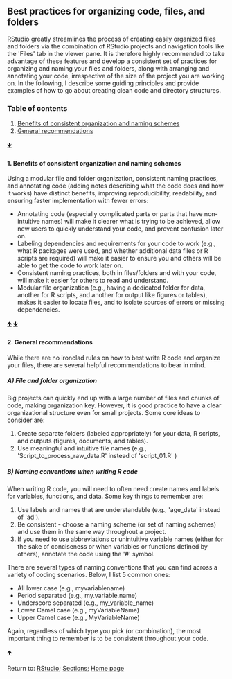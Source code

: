 ## Best practices for organizing code, files, and folders

RStudio greatly streamlines the process of creating easily organized files and folders via the combination of RStudio projects and navigation tools like the 'Files' tab in the viewer pane. It is therefore highly recommended to take advantage of these features and develop a consistent set of practices for organizing and naming your files and folders, along with arranging and annotating your code, irrespective of the size of the project you are working on. In the following, I describe some guiding principles and provide examples of how to go about creating clean code and directory structures.

<a name="TOC"></a>
### Table of contents
1. <a href="#S01">Benefits of consistent organization and naming schemes</a>
2. <a href="#S01">General recommendations</a>

<a href="#END">&#129147;</a>

<a name="S01"></a>
#### 1. Benefits of consistent organization and naming schemes

Using a modular file and folder organization, consistent naming practices, and annotating code (adding notes describing what the code does and how it works) have distinct benefits, improving reproducibility, readability, and ensuring faster implementation with fewer errors:
* Annotating code (especially complicated parts or parts that have non-intuitive names) will make it clearer what is trying to be achieved, allow new users to quickly understand your code, and prevent confusion later on.
* Labeling dependencies and requirements for your code to work (e.g., what R packages were used, and whether additional data files or R scripts are required) will make it easier to ensure you and others will be able to get the code to work later on.
* Consistent naming practices, both in files/folders and with your code, will make it easier for others to read and understand.
* Modular file organization (e.g., having a dedicated folder for data, another for R scripts, and another for output like figures or tables), makes it easier to locate files, and to isolate sources of errors or missing dependencies.

<a href="#TOC">&#129145;</a> <a href="#END">&#129147;</a>

<a name="S02"></a>
#### 2. General recommendations

While there are no ironclad rules on how to best write R code and organize your files, there are several helpful recommendations to bear in mind.

##### A) File and folder organization

Big projects can quickly end up with a large number of files and chunks of code, making organization key. However, it is good practice to have a clear organizational structure even for small projects. Some core ideas to consider are:
1. Create separate folders (labeled appropriately) for your data, R scripts, and outputs (figures, documents, and tables).
2. Use meaningful and intuitive file names (e.g., 'Script_to_process_raw_data.R' instead of 'script_01.R' )

##### B) Naming conventions when writing R code

When writing R code, you will need to often need create names and labels for variables, functions, and data. Some key things to remember are:
1. Use labels and names that are understandable (e.g., 'age_data' instead of 'ad').
2. Be consistent - choose a naming scheme (or set of naming schemes) and use them in the same way throughout a project.
3. If you need to use abbreviations or unintuitive variable names (either for the sake of conciseness or when variables or functions defined by others), annotate the code using the '#' symbol.

There are several types of naming conventions that you can find across a variety of coding scenarios. Below, I list 5 common ones:
* All lower case (e.g., myvariablename)
* Period separated (e.g., my.variable.name)
* Underscore separated (e.g., my_variable_name)
* Lower Camel case (e.g., myVariableName)
* Upper Camel case (e.g., MyVariableName)

Again, regardless of which type you pick (or combination), the most important thing to remember is to be consistent throughout your code.

<a href="#TOC">&#129145;</a>

<a name="END"></a>
Return to:
[RStudio](C02_P000_RStudio.md);
[Sections](C00_P002_Chapters.md);
[Home page](https://rettopnivek.github.io/R_training/)

